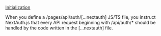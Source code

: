 [Initialization](https://next-auth.js.org/configuration/initialization)

When you define a /pages/api/auth/[...nextauth] JS/TS file, you instruct NextAuth.js that every API request beginning with /api/auth/* should be handled by the code written in the [...nextauth] file.